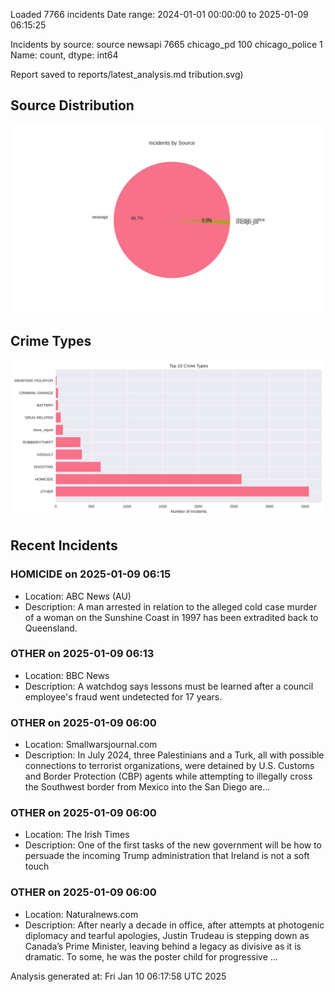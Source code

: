 
Loaded 7766 incidents
Date range: 2024-01-01 00:00:00 to 2025-01-09 06:15:25

Incidents by source:
source
newsapi           7665
chicago_pd         100
chicago_police       1
Name: count, dtype: int64

Report saved to reports/latest_analysis.md
tribution.svg)

## Source Distribution
![Source Distribution](images/source_distribution.svg)

## Crime Types
![Crime Types](images/crime_types.svg)

## Recent Incidents

### HOMICIDE on 2025-01-09 06:15
- Location: ABC News (AU)
- Description: A man arrested in relation to the alleged cold case murder of a woman on the Sunshine Coast in 1997 has been extradited back to Queensland.


### OTHER on 2025-01-09 06:13
- Location: BBC News
- Description: A watchdog says lessons must be learned after a council employee's fraud went undetected for 17 years.


### OTHER on 2025-01-09 06:00
- Location: Smallwarsjournal.com
- Description: In July 2024, three Palestinians and a Turk, all with possible connections to terrorist organizations, were detained by U.S. Customs and Border Protection (CBP) agents while attempting to illegally cross the Southwest border from Mexico into the San Diego are…


### OTHER on 2025-01-09 06:00
- Location: The Irish Times
- Description: One of the first tasks of the new government will be how to persuade the incoming Trump administration that Ireland is not a soft touch


### OTHER on 2025-01-09 06:00
- Location: Naturalnews.com
- Description: After nearly a decade in office, after attempts at photogenic diplomacy and tearful apologies, Justin Trudeau is stepping down as Canada’s Prime Minister, leaving behind a legacy as divisive as it is dramatic. To some, he was the poster child for progressive …

Analysis generated at: Fri Jan 10 06:17:58 UTC 2025
